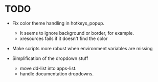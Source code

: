 TODO
====

* Fix color theme handling in hotkeys_popup. 
  - It seems to ignore background or border, for example.
  - xresources fails if it doesn't find the color

* Make scripts more robust when environment variables are missing

* Simplification of the dropdown stuff
  - move dd-list into apps-list. 
  - handle documentation dropdowns.
